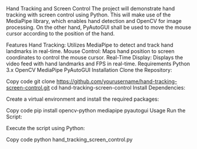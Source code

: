 Hand Tracking and Screen Control
The project will demonstrate hand tracking with screen control using Python.
This will make use of the MediaPipe library, which enables hand detection and OpenCV for image processing.
On the other hand, PyAutoGUI shall be used to move the mouse cursor according to the position of the hand.

Features
Hand Tracking: Utilizes MediaPipe to detect and track hand landmarks in real-time.
Mouse Control: Maps hand position to screen coordinates to control the mouse cursor.
Real-Time Display: Displays the video feed with hand landmarks and FPS in real-time.
Requirements
Python 3.x
OpenCV
MediaPipe
PyAutoGUI
Installation
Clone the Repository:

Copy code
git clone https://github.com/yourusername/hand-tracking-screen-control.git
cd hand-tracking-screen-control
Install Dependencies:

Create a virtual environment and install the required packages:

Copy code
pip install opencv-python mediapipe pyautogui
Usage
Run the Script:

Execute the script using Python:


Copy code
python hand_tracking_screen_control.py
